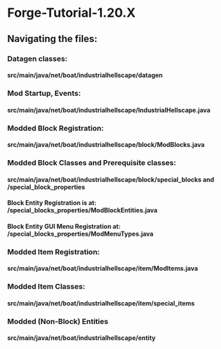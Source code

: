 # Forge-Tutorial-1.20.X
 
## Navigating the files:

### Datagen classes: 
#### src/main/java/net/boat/industrialhellscape/datagen

### Mod Startup, Events:
#### src/main/java/net/boat/industrialhellscape/IndustrialHellscape.java

### Modded Block Registration:
#### src/main/java/net/boat/industrialhellscape/block/ModBlocks.java

### Modded Block Classes and Prerequisite classes:
#### src/main/java/net/boat/industrialhellscape/block/special_blocks and /special_block_properties
#### Block Entity Registration is at: /special_blocks_properties/ModBlockEntities.java
#### Block Entity GUI Menu Registration at: /special_blocks_properties/ModMenuTypes.java

### Modded Item Registration:
#### src/main/java/net/boat/industrialhellscape/item/ModItems.java

### Modded Item Classes:
#### src/main/java/net/boat/industrialhellscape/item/special_items

### Modded (Non-Block) Entities
#### src/main/java/net/boat/industrialhellscape/entity
